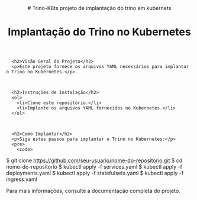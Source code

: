 

<!DOCTYPE html>
<html lang="pt-br">

<head>
  <meta charset="UTF-8">
  <meta name="viewport" content="width=device-width, initial-scale=1.0">
  
</head>

<body>
  <header>
    # Trino-K8ts
projeto de implantação do trino em kubernets
    <h1>Implantação do Trino no Kubernetes</h1>
  </header>

  <main>
   
      <h2>Visão Geral do Projeto</h2>
      <p>Este projeto fornece os arquivos YAML necessários para implantar o Trino no Kubernetes.</p>
   

   
      <h2>Instruções de Instalação</h2>
      <ol>
        <li>Clone este repositório.</li>
        <li>Implante os arquivos YAML fornecidos no Kubernetes.</li>
      </ol>
   

   
      <h2>Como Implantar</h2>
      <p>Siga estes passos para implantar o Trino no Kubernetes:</p>
      <pre>
        <code>
$ git clone https://github.com/seu-usuario/nome-do-repositorio.git
$ cd nome-do-repositorio
$ kubectl apply -f services.yaml
$ kubectl apply -f deployments.yaml
$ kubectl apply -f statefulsets.yaml
$ kubectl apply -f ingress.yaml
        </code>
      </pre>
   
  </main>

  <footer>
    <p>Para mais informações, consulte a documentação completa do projeto.</p>
  </footer>

</body>

</html>

